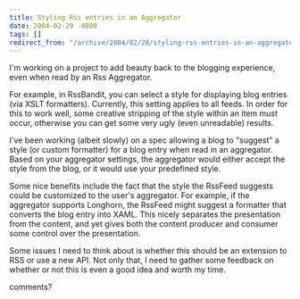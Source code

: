 ```yaml
---
title: Styling Rss entries in an Aggregator
date: 2004-02-29 -0800
tags: []
redirect_from: "/archive/2004/02/28/styling-rss-entries-in-an-aggregator.aspx/"
---
```


I'm working on a project to add beauty back to the blogging experience,
even when read by an Rss Aggregator.

For example, in RssBandit, you can select a style for displaying blog
entries (via XSLT formatters). Currently, this setting applies to all
feeds. In order for this to work well, some creative stripping of the
style within an item must occur, otherwise you can get some very ugly
(even unreadable) results.

I've been working (albeit slowly) on a spec allowing a blog to "suggest"
a style (or custom formatter) for a blog entry when read in an
aggregator. Based on your aggregator settings, the aggregator would
either accept the style from the blog, or it would use your predefined
style.

Some nice benefits include the fact that the style the RssFeed suggests
could be customized to the user's aggregator. For example, if the
aggregator supports Longhorn, the RssFeed might suggest a formatter that
converts the blog entry into XAML. This nicely separates the
presentation from the content, and yet gives both the content producer
and consumer some control over the presentation.

Some issues I need to think about is whether this should be an extension
to RSS or use a new API. Not only that, I need to gather some feedback
on whether or not this is even a good idea and worth my time.

comments?

